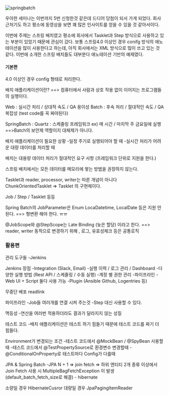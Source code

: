 
![springbatch](https://user-images.githubusercontent.com/7076334/65817494-86df2280-e242-11e9-81bb-f9d468076a5b.jpg)

우아한 세미나는 이번까지 5번 신청한것 같은데 드디어 당첨이 되서 가게 되었다.
회사 근처기도 하고 평소에 동영상을 보면 꽤 많은 인사이트를 얻을 수 있을 것 같아서이다.

이번에 주제는 스프링 배치였고 평소에 회사에서 Tasklet과 Step 방식으로 사용하고 있는 부분이 있었기 때문에 관심이 갔다.
보통 스프링4.0 이상인 경우 conifg 방식의 애노테이션을 많이 사용한다고 하는데, 아직 회사에서는 XML 방식으로 많이 쓰고 있는 것 같다.
이번에 소개한 스프링 배치들도 대부분다 애노테이션 기반의 예제였다.


#### 기본편
4.0 이상인 경우 config 형태로 처리한다.

배치 애플리케이션이란?
==> 컴퓨터에서 사람과 상호 작용 없이 이어지는 프로그램들의 실행이다.

Web :  실시간 처리 / 상대적 속도 / QA 용이성
Batch : 후속 처리 / 절대적인 속도 / QA 복잡성 (test code를 꼭 짜야된다)

SpringBatch : 
Quartz : 스케줄링 프레임워크 ex) 매 시간 / 마지막 주 금요일에 실행
==>Batch의 보안제 역할이지 대체제가 아니다.

배치 애플리케이션이 필요한 상황
-일정 주기로 실행되어야 할 때
-실시간 처리가 어려운 대량 데이터를 처리할 때

배치는 대용량 데이터 처리가 절대적인 요구 사항
(프레임워크 단위로 지원을 한다.)

스프링 배치에서는 모든 데이터를 메모리에 쌓는 방법을 권장하지 않는다.

Tasklet과 reader, processor, writer는 따른 개념이 아니다
ChunkOrientedTasklet => Tasklet 의 구현체이다.

Job / Step / Tasklet 등등

Spring Batch의 JobParameter은 Enum LocaDatetime, LocalDate 등은 지원 안된다.
==> 형변환 해야 한다. ㅠㅠ

@JobScope와 @StepScope는 Late Binding (늦은 할당) 이라고 한다.
==> reader, writer 동적으로 변경하기 위해 , 로그, 유효성체크 등은 공통로직



### 활용편

관리 도구들
-Jenkins

Jenkins 장점
-Integration (Slack, Email)
-실행 이력 / 로그 관리 / Dashboard
-다양한 실행 방법 (Rest API / 스케줄링 / 수동 실행)
-계정 별 권한 관리
-파이프라인
-Web UI + Script 둘다 사용 가능
-Plugin (Ansible Github, Logentries 등)

무중단 배포
readlink


파이프라인
-Job들 여러개를 연결 시켜 주는것
-Step 대신 사용할 수 있다.

멱등성
-연산을 여러번 적용하더라도 결과가 달라지지 않는 성질


테스트 코드
-배치 애플리케이션은 테스트 하기 힘들기 때문에 테스트 코드를 짜기 더 힘들다.


Environment가 변경되는 조건
-테스트 코드에서 @MockBean / @SpyBean 사용할때
-테스트 코드에서 @TestPropertySource로 환경변수 변경할때
-@ConditionalOnProperty로 테스트마다 Config가 다를때


JPA & Spring Batch
-JPA N + 1
=> join fetch
=> 하위 엔티티 2개 종류 이상에서 Join Fetch 사용 시 MultipleBagFetchException 이 발생 (default_batch_fetch_size로 해결) - hibernate

소량일 경우 HibernateCusror
대량일 경우 JpaPagingItemReader
